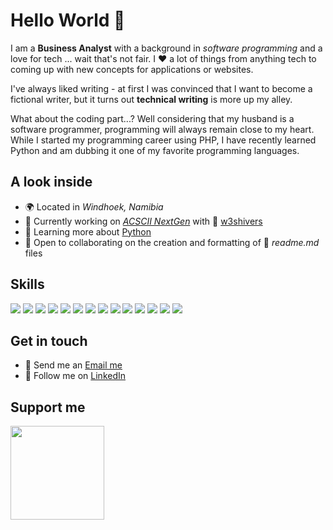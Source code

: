 # Hello World 👋
I am a **Business Analyst** with a background in _software programming_ and a love for tech ... wait that's not fair. I ❤︎ a lot of things from anything tech to coming up with new concepts for applications or websites.

I've always liked writing - at first I was convinced that I want to become a fictional writer, but it turns out **technical writing** is more up my alley.

What about the coding part...? Well considering that my husband is a software programmer, programming will always remain close to my heart. While I started my programming career using PHP, I have recently learned Python and am dubbing it one of my favorite programming languages.

## A look inside
- 🌍 Located in _Windhoek, Namibia_
- 🚀 Currently working on _[ACSCII NextGen](http://github.com/w3shivers/ascii-next-gen)_ with 🧔 <a href="https://github.com/w3shivers" title="w3shivers">w3shivers</a>
- 🧠 Learning more about <a href="https://www.python.org/" title="Python">Python</a>
- 🤝 Open to collaborating on the creation and formatting of 📖 _readme.md_ files

## Skills
<img src="https://img.shields.io/badge/Code-PHP-blue.svg"> <img src="https://img.shields.io/badge/Code-CSS-orange.svg"> <img src="https://img.shields.io/badge/Code-HMLT-blue.svg">
<img src="https://img.shields.io/badge/Code-Python-orange.svg">
<img src="https://img.shields.io/badge/Application-Adobe%20C%20Suite-red.svg">
<img src="https://img.shields.io/badge/CRM-Odoo-purple.svg">
<img src="https://img.shields.io/badge/CRM-Zoho-red.svg">
<img src="https://img.shields.io/badge/Application-Sage%20Pastel-green.svg">
<img src="https://img.shields.io/badge/Application-Axure-blue.svg">
<img src="https://img.shields.io/badge/Database-MySQL-orange.svg">
<img src="https://img.shields.io/badge/Database-SQL-orange.svg">
<img src="https://img.shields.io/badge/Other-DNS%20Management-pink.svg">
<img src="https://img.shields.io/badge/Softare-Microsoft%20Office-blue.svg">
<img src="https://img.shields.io/badge/Softare-Google%20Workspace-yellow.svg">

## Get in touch
- 📧 Send me an [Email me](mailto:yolindavdl@gmail.com) 
- 🔗 Follow me on [LinkedIn](https://www.linkedin.com/in/yolindavdl/)

## Support me
<a href="https://www.buymeacoffee.com/yolindavdl"><img src="https://cdn.buymeacoffee.com/buttons/v2/default-yellow.png" width="150" /></a>